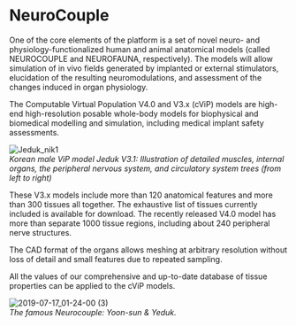 # NeuroCouple

One of the core elements of the platform is a set of novel neuro- and physiology-functionalized human and animal anatomical models (called NEUROCOUPLE and NEUROFAUNA, respectively). The models will allow simulation of in vivo fields generated by implanted or external stimulators, elucidation of the resulting neuromodulations, and assessment of the changes induced in organ physiology.

The Computable Virtual Population V4.0 and V3.x (cViP) models are high-end high-resolution posable whole-body models for biophysical and biomedical modelling and simulation, including medical implant safety assessments.

![Jeduk_nik1](https://user-images.githubusercontent.com/32800795/61337517-fd6ca680-a835-11e9-86d3-ef93a2f6add5.png) <br/>
*Korean male ViP model Jeduk V3.1: Illustration of detailed muscles, internal organs, the peripheral nervous system, and circulatory system trees (from left to right)*

These V3.x models include more than 120 anatomical features and more than 300 tissues all together. The exhaustive list of tissues currently included is available for download. The recently released V4.0 model has more than  separate 1000 tissue regions, including about 240 peripheral nerve structures.

The CAD format of the organs allows meshing at arbitrary resolution without loss of detail and small features due to repeated sampling.

All the values of our comprehensive and up-to-date database of tissue properties can be applied to the cViP models.

![2019-07-17_01-24-00 (3)](https://user-images.githubusercontent.com/32800795/61336621-4a4e7e00-a832-11e9-9c2f-c18f1178a343.gif) <br/>
*The famous Neurocouple: Yoon-sun & Yeduk.*